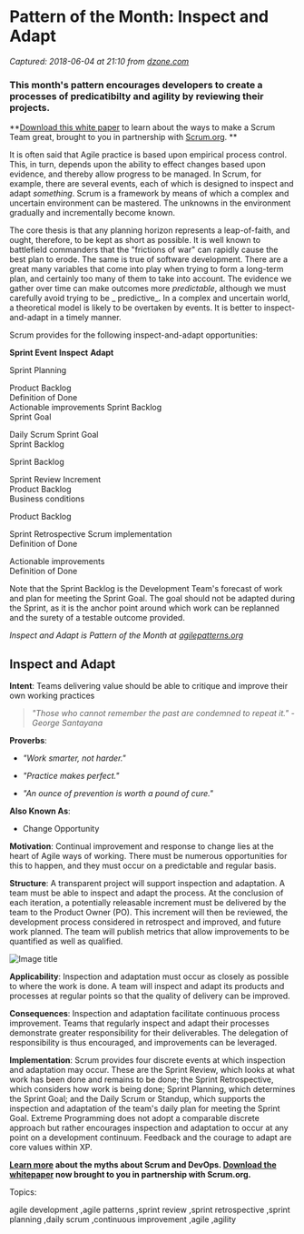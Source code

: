 # Pattern of the Month: Inspect and Adapt

_Captured: 2018-06-04 at 21:10 from [dzone.com](https://dzone.com/articles/pattern-of-the-month-inspect-and-adapt?edition=379224&utm_source=Daily%20Digest&utm_medium=email&utm_campaign=Daily%20Digest%202018-06-04)_

###  This month's pattern encourages developers to create a processes of predicatibilty and agility by reviewing their projects. 

**[Download this white paper](https://dzone.com/go?i=283441&u=https%3A%2F%2Fwww.scrum.org%2Fresources%2Fcharacteristics-great-scrum-team-0%3Futm_source%3DDZone%26utm_medium%3DArticle%26utm_campaign%3Dcharacteristics-whitepaper%2520) to learn about the ways to make a Scrum Team great, brought to you in partnership with [Scrum.org](https://dzone.com/go?i=283441&u=https%3A%2F%2Fwww.scrum.org%2FAbout%2FAll-Articles%2FarticleType%2FArticleView%2FarticleId%2F1029%2FCharacteristics-of-a-Great-Scrum-Team%3Futm_source%3DDZone%26utm_medium%3DArticle%26utm_campaign%3DGreatScrumTeam). **

It is often said that Agile practice is based upon empirical process control. This, in turn, depends upon the ability to effect changes based upon evidence, and thereby allow progress to be managed. In Scrum, for example, there are several events, each of which is designed to inspect and adapt _something_. Scrum is a framework by means of which a complex and uncertain environment can be mastered. The unknowns in the environment gradually and incrementally become known.

The core thesis is that any planning horizon represents a leap-of-faith, and ought, therefore, to be kept as short as possible. It is well known to battlefield commanders that the "frictions of war" can rapidly cause the best plan to erode. The same is true of software development. There are a great many variables that come into play when trying to form a long-term plan, and certainly too many of them to take into account. The evidence we gather over time can make outcomes more _predictable_, although we must carefully avoid trying to be _ predictive_. In a complex and uncertain world, a theoretical model is likely to be overtaken by events. It is better to inspect-and-adapt in a timely manner.

Scrum provides for the following inspect-and-adapt opportunities:

**Sprint Event**
**Inspect**
**Adapt**

Sprint Planning  

Product Backlog  
Definition of Done  
Actionable improvements
Sprint Backlog  
Sprint Goal  


Daily Scrum
Sprint Goal  
Sprint Backlog  

Sprint Backlog

Sprint Review
Increment  
Product Backlog  
Business conditions  

Product Backlog

Sprint Retrospective
Scrum implementation  
Definition of Done  

Actionable improvements  
Definition of Done  


Note that the Sprint Backlog is the Development Team's forecast of work and plan for meeting the Sprint Goal. The goal should not be adapted during the Sprint, as it is the anchor point around which work can be replanned and the surety of a testable outcome provided.

_Inspect and Adapt is Pattern of the Month at [agilepatterns.org](http://www.agilepatterns.org)_

## Inspect and Adapt

**Intent**: Teams delivering value should be able to critique and improve their own working practices

> _"Those who cannot remember the past are condemned to repeat it." -George Santayana_

**Proverbs**:

  * _"Work smarter, not harder."_

  * _"Practice makes perfect."_

  * _"An ounce of prevention is worth a pound of cure."_

**Also Known As**:

  * Change Opportunity

**Motivation**: Continual improvement and response to change lies at the heart of Agile ways of working. There must be numerous opportunities for this to happen, and they must occur on a predictable and regular basis.

**Structure**: A transparent project will support inspection and adaptation. A team must be able to inspect and adapt the process. At the conclusion of each iteration, a potentially releasable increment must be delivered by the team to the Product Owner (PO). This increment will then be reviewed, the development process considered in retrospect and improved, and future work planned. The team will publish metrics that allow improvements to be quantified as well as qualified.

![Image title](https://dzone.com/storage/temp/9296188-inspectandadapt.png)

**Applicability**: Inspection and adaptation must occur as closely as possible to where the work is done. A team will inspect and adapt its products and processes at regular points so that the quality of delivery can be improved.

**Consequences**: Inspection and adaptation facilitate continuous process improvement. Teams that regularly inspect and adapt their processes demonstrate greater responsibility for their deliverables. The delegation of responsibility is thus encouraged, and improvements can be leveraged.

**Implementation**: Scrum provides four discrete events at which inspection and adaptation may occur. These are the Sprint Review, which looks at what work has been done and remains to be done; the Sprint Retrospective, which considers how work is being done; Sprint Planning, which determines the Sprint Goal; and the Daily Scrum or Standup, which supports the inspection and adaptation of the team's daily plan for meeting the Sprint Goal. Extreme Programming does not adopt a comparable discrete approach but rather encourages inspection and adaptation to occur at any point on a development continuum. Feedback and the courage to adapt are core values within XP.

**[Learn more](https://dzone.com/go?i=259322&u=https%3A%2F%2Fwww.scrum.org%2Fresources%2Fconvergence-scrum-and-devops%3Futm_source%3Ddzone%26utm_medium%3Ddevops) about the myths about Scrum and DevOps. [Download the whitepaper](https://dzone.com/go?i=259322&u=https%3A%2F%2Fwww.scrum.org%2Fresources%2Fconvergence-scrum-and-devops%3Futm_source%3Ddzone%26utm_medium%3Ddevops) now brought to you in partnership with Scrum.org.**

Topics:

agile development ,agile patterns ,sprint review ,sprint retrospective ,sprint planning ,daily scrum ,continuous improvement ,agile ,agility
